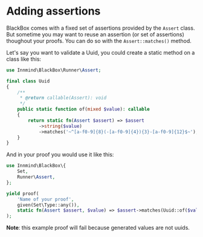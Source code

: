 # Adding assertions

BlackBox comes with a fixed set of assertions provided by the `Assert` class. But sometime you may want to reuse an assertion (or set of assertions) thoughout your proofs. You can do so with the `Assert::matches()` method.

Let's say you want to validate a Uuid, you could create a static method on a class like this:

```php
use Innmind\BlackBox\Runner\Assert;

final class Uuid
{
    /**
     * @return callable(Assert): void
     */
    public static function of(mixed $value): callable
    {
        return static fn(Assert $assert) => $assert
            ->string($value)
            ->matches('~^[a-f0-9]{8}(-[a-f0-9]{4}){3}-[a-f0-9]{12}$~');
    }
}
```

And in your proof you would use it like this:

```php
use Innmind\BlackBox\{
    Set,
    Runner\Assert,
};

yield proof(
    'Name of your proof',
    given(Set\Type::any()),
    static fn(Assert $assert, $value) => $assert->matches(Uuid::of($value)),
);
```

**Note**: this example proof will fail because generated values are not uuids.
